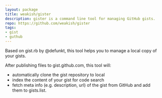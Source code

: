 ```yaml
---
layout: package
title: weakish/gister
description: gister is a command line tool for managing GitHub gists.
repo: https://github.com/weakish/gister
tags:
- gist
- guthub
---
```

Based on gist.rb by @defunkt, this tool helps you to manage a local copy of your gists.

After publishing files to gist.github.com, this tool will:

* automatically clone the gist repository to local
* index the content of your gist for code search
* fetch meta info (e.g. description, url) of the gist from GitHub and add them to gists.list.
